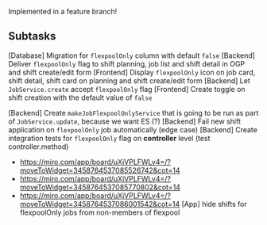 Implemented in a feature branch!

## Subtasks
[Database] Migration for `flexpoolOnly` column with default `false`
[Backend] Deliver `flexpoolOnly` flag to shift planning, job list and shift detail in OGP and shift create/edit form
[Frontend] Display `flexpoolOnly` icon on job card, shift detail, shift card on planning and shift create/edit form
[Backend] Let `JobService.create` accept `flexpoolOnly` flag
[Frontend] Create toggle on shift creation with the default value of `false`

[Backend] Create `makeJobFlexpoolOnlyService` that is going to be run as part of `JobService.update`, because we want ES (?)
[Backend] Fail new shift application on `flexpoolOnly` job automatically (edge case)
[Backend] Create integration tests for `flexpoolOnly` flag on **controller** level (test controller.method)
- https://miro.com/app/board/uXjVPLFWLv4=/?moveToWidget=3458764537085526742&cot=14
- https://miro.com/app/board/uXjVPLFWLv4=/?moveToWidget=3458764537085770802&cot=14
- https://miro.com/app/board/uXjVPLFWLv4=/?moveToWidget=3458764537086001542&cot=14
[App] hide shifts for flexpoolOnly jobs from non-members of flexpool